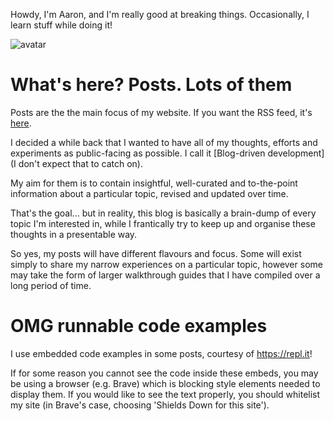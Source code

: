 Howdy, I'm Aaron, and I'm really good at breaking things. Occasionally, I learn stuff while doing it!

![avatar](https://avatars1.githubusercontent.com/u/29888436?s=460&u=03df457371669048031a735802c33b93d07a1f10&v=4)

# What's here? Posts. Lots of them

Posts are the the main focus of my website. If you want the RSS feed, it's [here](https://aaronpkelly.github.io/feed.xml).

I decided a while back that I wanted to have all of my thoughts, efforts and experiments as public-facing as possible. I call it [Blog-driven development] (I don't expect that to catch on).

My aim for them is to contain insightful, well-curated and to-the-point information about a particular topic, revised and updated over time.

That's the goal... but in reality, this blog is basically a brain-dump of every topic I'm interested in, while I frantically try to keep up and organise these thoughts in a presentable way.

So yes, my posts will have different flavours and focus. Some will exist simply to  share my narrow experiences on a particular topic, however some may take the form of larger walkthrough guides that I have compiled over a long period of time.

# OMG runnable code examples

I use embedded code examples in some posts, courtesy of https://repl.it!

If for some reason you cannot see the code inside these embeds, you may be using a browser (e.g. Brave) which is blocking style elements needed to display them. If you would like to see the text properly, you should whitelist my site (in Brave's case, choosing 'Shields Down for this site').

